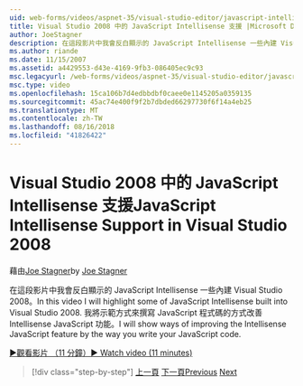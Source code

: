 ```yaml
---
uid: web-forms/videos/aspnet-35/visual-studio-editor/javascript-intellisense-support-in-visual-studio-2008
title: Visual Studio 2008 中的 JavaScript Intellisense 支援 |Microsoft Docs
author: JoeStagner
description: 在這段影片中我會反白顯示的 JavaScript Intellisense 一些內建 Visual Studio 2008。 我將示範方式來改善 Intellisense JavaScript featu...
ms.author: riande
ms.date: 11/15/2007
ms.assetid: a4429553-d43e-4169-9fb3-086405ec9c93
msc.legacyurl: /web-forms/videos/aspnet-35/visual-studio-editor/javascript-intellisense-support-in-visual-studio-2008
msc.type: video
ms.openlocfilehash: 15ca106b7d4edbbdbf0caee0e1145205a0359135
ms.sourcegitcommit: 45ac74e400f9f2b7dbded66297730f6f14a4eb25
ms.translationtype: MT
ms.contentlocale: zh-TW
ms.lasthandoff: 08/16/2018
ms.locfileid: "41826422"
---
```

<a name="javascript-intellisense-support-in-visual-studio-2008"></a><span data-ttu-id="96d3d-104">Visual Studio 2008 中的 JavaScript Intellisense 支援</span><span class="sxs-lookup"><span data-stu-id="96d3d-104">JavaScript Intellisense Support in Visual Studio 2008</span></span>
====================
<span data-ttu-id="96d3d-105">藉由[Joe Stagner](https://github.com/JoeStagner)</span><span class="sxs-lookup"><span data-stu-id="96d3d-105">by [Joe Stagner](https://github.com/JoeStagner)</span></span>

<span data-ttu-id="96d3d-106">在這段影片中我會反白顯示的 JavaScript Intellisense 一些內建 Visual Studio 2008。</span><span class="sxs-lookup"><span data-stu-id="96d3d-106">In this video I will highlight some of JavaScript Intellisense built into Visual Studio 2008.</span></span> <span data-ttu-id="96d3d-107">我將示範方式來撰寫 JavaScript 程式碼的方式改善 Intellisense JavaScript 功能。</span><span class="sxs-lookup"><span data-stu-id="96d3d-107">I will show ways of improving the Intellisense JavaScript feature by the way you write your JavaScript code.</span></span>

[<span data-ttu-id="96d3d-108">&#9654;觀看影片 （11 分鐘）</span><span class="sxs-lookup"><span data-stu-id="96d3d-108">&#9654; Watch video (11 minutes)</span></span>](https://channel9.msdn.com/Blogs/ASP-NET-Site-Videos/javascript-intellisense-support-in-visual-studio-2008)

> [!div class="step-by-step"]
> <span data-ttu-id="96d3d-109">[上一頁](new-designer-support-in-visual-studio-2008.md)
> [下一頁](javascript-debugging-in-visual-studio-2008.md)</span><span class="sxs-lookup"><span data-stu-id="96d3d-109">[Previous](new-designer-support-in-visual-studio-2008.md)
[Next](javascript-debugging-in-visual-studio-2008.md)</span></span>
